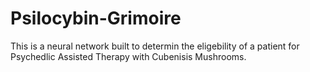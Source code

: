 # Psilocybin-Grimoire

This is a neural network built to determin the eligebility of a patient for Psychedlic Assisted Therapy with Cubenisis Mushrooms.
